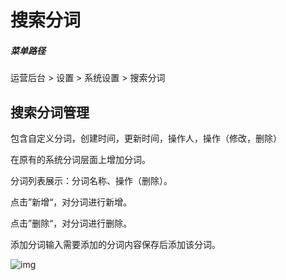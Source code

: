 # 搜索分词

##### 菜单路径

运营后台 > 设置 > 系统设置 > 搜索分词

## 搜索分词管理

包含自定义分词，创建时间，更新时间，操作人，操作（修改，删除）

在原有的系统分词层面上增加分词。

分词列表展示：分词名称、操作（删除）。

点击”新增“，对分词进行新增。

点击”删除“，对分词进行删除。

添加分词输入需要添加的分词内容保存后添加该分词。

![img](https://docs.sellwell.cn/help/images/es%E5%88%86%E8%AF%8D.png)